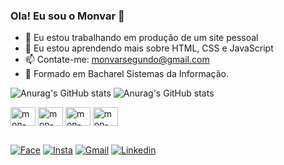 ### Ola! Eu sou o Monvar 👋

- 🔭 Eu estou trabalhando em produção de um site pessoal
- 🌱 Eu estou aprendendo mais sobre HTML, CSS e JavaScript
- 📫 Contate-me: monvarsegundo@gmail.com
- 🏫 Formado em Bacharel Sistemas da Informação.


![Anurag's GitHub stats](https://github-readme-stats.vercel.app/api?username=monvar&count_private=true&show_icons=true&theme=tokyonight)
![Anurag's GitHub stats](https://github-readme-stats.vercel.app/api?username=monvar&hide=contribs,prs&show_icons=true&theme=tokyonight)


<div>
  <img align="center" alt= "mon-JS" height="30" width="40" src="https://cdn.jsdelivr.net/gh/devicons/devicon/icons/javascript/javascript-plain.svg" />
  <img align="center" alt="mon-HTML" height="30" width="40" src="https://cdn.jsdelivr.net/gh/devicons/devicon/icons/html5/html5-original.svg" />
  <img align="center" alt="mon-CSS" height="30" width="40" src="https://cdn.jsdelivr.net/gh/devicons/devicon/icons/css3/css3-original.svg" />
  <img align="center" alt="mon-CSS" height="30" width="40" src="https://cdn.jsdelivr.net/gh/devicons/devicon/icons/python/python-original.svg" />
  
  
</div>

##


<div>
  <a href="https://www.facebook.com/monvar.adelinolopes/" target="_blank" ><img alt="Face" src="https://img.shields.io/badge/Facebook-1877F2?style=for-the-badge&logo=facebook&logoColor=white" target="_blank"></a>
  <a href="https://www.instagram.com/monsol_lm/" target="_blank"><img alt="Insta" src="https://img.shields.io/badge/Instagram-E4405F?style=for-the-badge&logo=instagram&logoColor=white" target="_blank"></a>
  <a href="https://mail.google.com/mail/u/0/?tab=wm#inbox" target="_blank"><img alt="Gmail" src="https://img.shields.io/badge/Gmail-D14836?style=for-the-badge&logo=gmail&logoColor=white" target="_blank"></a>
  <a href="https://www.linkedin.com/in/monvar-adelino-002b50152/" target="_blank"><img alt="Linkedin" src="https://img.shields.io/badge/LinkedIn-0077B5?style=for-the-badge&logo=linkedin&logoColor=white" target="_blank"></a>
 
</div>

